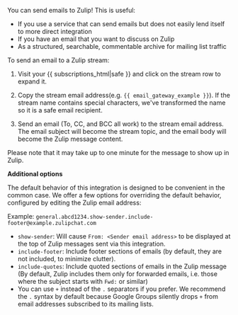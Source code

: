 You can send emails to Zulip! This is useful:

* If you use a service that can send emails but does not easily lend
  itself to more direct integration
* If you have an email that you want to discuss on Zulip
* As a structured, searchable, commentable archive for mailing list
  traffic

To send an email to a Zulip stream:

1. Visit your {{ subscriptions_html|safe }} and click on the stream
   row to expand it.

2. Copy the stream email address(e.g. `{{ email_gateway_example }}`).
   If the stream name contains special characters, we've transformed
   the name so it is a safe email recipient.

3. Send an email (To, CC, and BCC all work) to the stream email address.
   The email subject will become the stream topic, and the email
   body will become the Zulip message content.

Please note that it may take up to one minute for the message to show
up in Zulip.

**Additional options**

The default behavior of this integration is designed to be convenient
in the common case.  We offer a few options for overriding the default
behavior, configured by editing the Zulip email address:

Example: `general.abcd1234.show-sender.include-footer@example.zulipchat.com`

* `show-sender`: Will cause `From: <Sender email address>` to be
  displayed at the top of Zulip messages sent via this integration.
* `include-footer`: Include footer sections of emails (by default,
  they are not included, to minimize clutter).
* `include-quotes`: Include quoted sections of emails in the Zulip
  message (By default, Zulip includes them only for forwarded emails,
  i.e. those where the subject starts with `Fwd:` or similar)
* You can use `+` instead of the `.` separators if you prefer.  We
  recommend the `.` syntax by default because Google Groups silently
  drops `+` from email addresses subscribed to its mailing lists.
